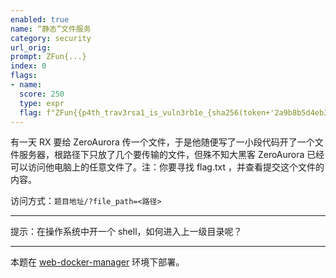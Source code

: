 ```yaml
---
enabled: true
name: “静态”文件服务
category: security
url_orig: 
prompt: ZFun{...}
index: 0
flags:
- name: 
  score: 250
  type: expr
  flag: f"ZFun{{p4th_trav3rsa1_is_vuln3rb1e_{sha256(token+'2a9b8b5d4eb33a42')[:10]}}}"
---
```


有一天 RX 要给 ZeroAurora 传一个文件，于是他随便写了一小段代码开了一个文件服务器，根路径下只放了几个要传输的文件，但殊不知大黑客 ZeroAurora 已经可以访问他电脑上的任意文件了。注：你要寻找 flag.txt ，并查看提交这个文件的内容。

访问方式：`题目地址/?file_path=<路径>`

---

提示：在操作系统中开一个 shell，如何进入上一级目录呢？

---

本题在 [web-docker-manager](https://github.com/NoSparkHere/web-docker-manager) 环境下部署。
